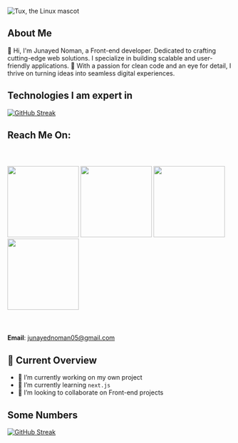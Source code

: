 ![Tux, the Linux mascot](https://i.postimg.cc/W3mSZ1wp/front-end-developer.jpg)

## About Me
👋 Hi, I'm Junayed Noman, a Front-end developer. Dedicated to crafting cutting-edge web solutions. I specialize in building scalable and user-friendly applications. 🚀 With a passion for clean code and an eye for detail, I thrive on turning ideas into seamless digital experiences.

## Technologies I am expert in
[![GitHub Streak](https://i.postimg.cc/0jqgptLG/Untitled-design-2.png)](#)

## Reach Me On:
<p style="padding: 40px 0;">
  <a href="#" target="_blank"><img src="https://i.postimg.cc/QNkcGfjR/Facebook-2.png" width="160" /></a>
  <a href="https://twitter.com/junayednoman" target="_blank"><img src="https://i.postimg.cc/Dm32wrQ0/Facebook-1.png" width="160" /></a>
  <a href="https://www.facebook.com/JunayedNoman.me" target="_blank"><img src="https://i.postimg.cc/RCXQJg2w/Facebook.png" width="160" /></a>
  <a href="mailto:junayednoman05@gmail.com
" target="_blank"><img src="https://i.postimg.cc/mZz6YzWd/Facebook-4.png" width="160" /></a>
</p>

**Email**: junayednoman05@gmail.com


## 👀 Current Overview
- 🔭 I’m currently working on my own project
- 🌱 I’m currently learning `next.js`
- 👯 I’m looking to collaborate on Front-end projects

## Some Numbers

[![GitHub Streak](https://github-readme-streak-stats.herokuapp.com?user=junayednoman)](#)
